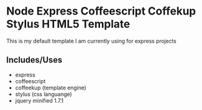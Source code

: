 Node Express Coffeescript Coffekup Stylus HTML5 Template
===============================

This is my default template I am currently using for express projects

Includes/Uses
------------
* express
* coffeescript
* coffeekup (template engine)
* stylus (css languange)
* jquery minified 1.7.1
